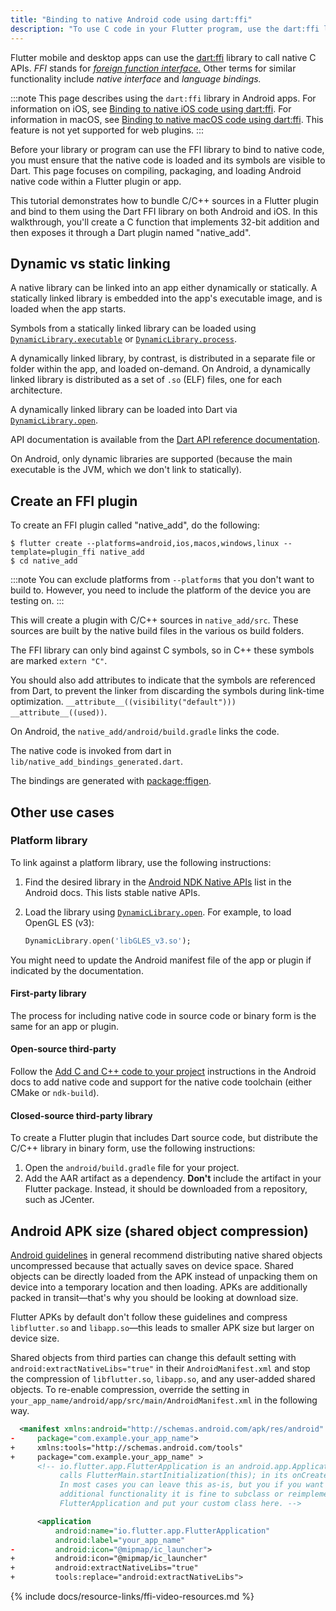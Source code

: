 ```yaml
---
title: "Binding to native Android code using dart:ffi"
description: "To use C code in your Flutter program, use the dart:ffi library."
---
```


<?code-excerpt path-base="platform_integration"?>

Flutter mobile and desktop apps can use the
[dart:ffi][] library to call native C APIs.
_FFI_ stands for [_foreign function interface._][FFI]
Other terms for similar functionality include
_native interface_ and _language bindings._

:::note
This page describes using the `dart:ffi` library
in Android apps. For information on iOS, see
[Binding to native iOS code using dart:ffi][ios-ffi].
For information in macOS, see
[Binding to native macOS code using dart:ffi][macos-ffi].
This feature is not yet supported for web plugins.
:::


[ios-ffi]: /platform-integration/ios/c-interop
[dart:ffi]: {{site.dart.api}}/dart-ffi/dart-ffi-library.html
[macos-ffi]: /platform-integration/macos/c-interop
[FFI]: https://en.wikipedia.org/wiki/Foreign_function_interface

Before your library or program can use the FFI library
to bind to native code, you must ensure that the
native code is loaded and its symbols are visible to Dart.
This page focuses on compiling, packaging,
and loading Android native code within a Flutter plugin or app.

This tutorial demonstrates how to bundle C/C++
sources in a Flutter plugin and bind to them using
the Dart FFI library on both Android and iOS.
In this walkthrough, you'll create a C function
that implements 32-bit addition and then
exposes it through a Dart plugin named "native_add".

## Dynamic vs static linking

A native library can be linked into an app either
dynamically or statically. A statically linked library
is embedded into the app's executable image,
and is loaded when the app starts.

Symbols from a statically linked library can be
loaded using [`DynamicLibrary.executable`][] or
[`DynamicLibrary.process`][].

A dynamically linked library, by contrast, is distributed
in a separate file or folder within the app,
and loaded on-demand. On Android, a dynamically
linked library is distributed as a set of `.so` (ELF)
files, one for each architecture.

A dynamically linked library can be loaded into
Dart via [`DynamicLibrary.open`][].

API documentation is available from the
[Dart API reference documentation][].

On Android, only dynamic libraries are supported
(because the main executable is the JVM,
which we don't link to statically).


[Dart API reference documentation]: {{site.dart.api}}
[`DynamicLibrary.executable`]: {{site.dart.api}}/dart-ffi/DynamicLibrary/DynamicLibrary.executable.html
[`DynamicLibrary.open`]: {{site.dart.api}}/dart-ffi/DynamicLibrary/DynamicLibrary.open.html
[`DynamicLibrary.process`]: {{site.dart.api}}/dart-ffi/DynamicLibrary/DynamicLibrary.process.html

## Create an FFI plugin

To create an FFI plugin called "native_add",
do the following:

```console
$ flutter create --platforms=android,ios,macos,windows,linux --template=plugin_ffi native_add
$ cd native_add
```

:::note
You can exclude platforms from `--platforms` that you don't want
to build to. However, you need to include the platform of 
the device you are testing on.
:::

This will create a plugin with C/C++ sources in `native_add/src`.
These sources are built by the native build files in the various
os build folders.

The FFI library can only bind against C symbols,
so in C++ these symbols are marked `extern "C"`.

You should also add attributes to indicate that the
symbols are referenced from Dart,
to prevent the linker from discarding the symbols
during link-time optimization.
`__attribute__((visibility("default"))) __attribute__((used))`.

On Android, the `native_add/android/build.gradle` links the code.

The native code is invoked from dart in `lib/native_add_bindings_generated.dart`.

The bindings are generated with [package:ffigen]({{site.pub-pkg}}/ffigen).

## Other use cases

### Platform library

To link against a platform library,
use the following instructions:

 1. Find the desired library in the [Android NDK Native APIs][]
    list in the Android docs. This lists stable native APIs.
 1. Load the library using [`DynamicLibrary.open`][].
    For example, to load OpenGL ES (v3):

    ```dart
    DynamicLibrary.open('libGLES_v3.so');
    ```

You might need to update the Android manifest
file of the app or plugin if indicated by
the documentation.


[Android NDK Native APIs]: {{site.android-dev}}/ndk/guides/stable_apis

#### First-party library

The process for including native code in source
code or binary form is the same for an app or
plugin.

#### Open-source third-party

Follow the [Add C and C++ code to your project][]
instructions in the Android docs to
add native code and support for the native
code toolchain (either CMake or `ndk-build`).


[Add C and C++ code to your project]: {{site.android-dev}}/studio/projects/add-native-code

#### Closed-source third-party library

To create a Flutter plugin that includes Dart
source code, but distribute the C/C++ library
in binary form, use the following instructions:

1. Open the `android/build.gradle` file for your
   project.
1. Add the AAR artifact as a dependency.
   **Don't** include the artifact in your
   Flutter package. Instead, it should be
   downloaded from a repository, such as
   JCenter.


## Android APK size (shared object compression)

[Android guidelines][] in general recommend
distributing native shared objects uncompressed
because that actually saves on device space.
Shared objects can be directly loaded from the APK
instead of unpacking them on device into a
temporary location and then loading.
APKs are additionally packed in transit&mdash;that's
why you should be looking at download size.

Flutter APKs by default don't follow these guidelines
and compress `libflutter.so` and `libapp.so`&mdash;this
leads to smaller APK size but larger on device size.

Shared objects from third parties can change this default
setting with `android:extractNativeLibs="true"` in their
`AndroidManifest.xml` and stop the compression of `libflutter.so`,
`libapp.so`, and any user-added shared objects.
To re-enable compression, override the setting in
`your_app_name/android/app/src/main/AndroidManifest.xml`
in the following way.

```xml diff
  <manifest xmlns:android="http://schemas.android.com/apk/res/android"
-     package="com.example.your_app_name">
+     xmlns:tools="http://schemas.android.com/tools"
+     package="com.example.your_app_name" >
      <!-- io.flutter.app.FlutterApplication is an android.app.Application that
           calls FlutterMain.startInitialization(this); in its onCreate method.
           In most cases you can leave this as-is, but you if you want to provide
           additional functionality it is fine to subclass or reimplement
           FlutterApplication and put your custom class here. -->

      <application
          android:name="io.flutter.app.FlutterApplication"
          android:label="your_app_name"
-         android:icon="@mipmap/ic_launcher">
+         android:icon="@mipmap/ic_launcher"
+         android:extractNativeLibs="true"
+         tools:replace="android:extractNativeLibs">
```

[Android guidelines]: {{site.android-dev}}/topic/performance/reduce-apk-size#extract-false

{% include docs/resource-links/ffi-video-resources.md %}